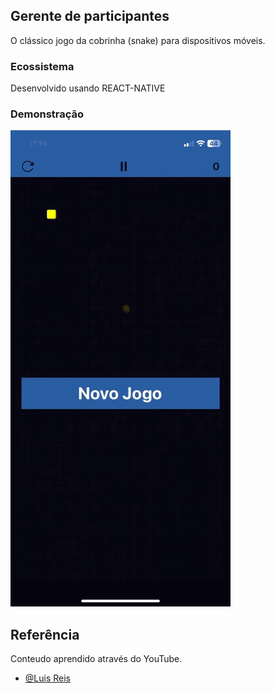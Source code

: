 ## Gerente de participantes

O clássico jogo da cobrinha (snake) para dispositivos móveis.

### Ecossistema

Desenvolvido usando REACT-NATIVE

### Demonstração
![App Screenshot](https://github.com/cal-oliveira/snake-game-React-Native/blob/main/screenshots/game%20snake%20(online-video-cutter.com).gif?raw=true)

## Referência

Conteudo aprendido através do YouTube.

- [@Luis Reis](https://github.com/luisreiskeys)